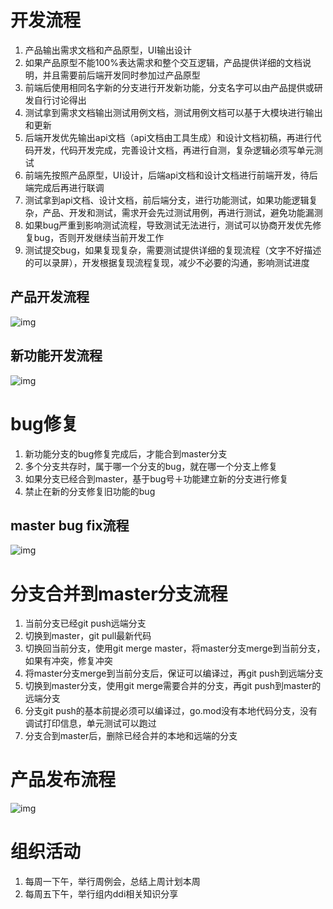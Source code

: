 # 开发流程
1. 产品输出需求文档和产品原型，UI输出设计
2. 如果产品原型不能100%表达需求和整个交互逻辑，产品提供详细的文档说明，并且需要前后端开发同时参加过产品原型
3. 前端后使用相同名字新的分支进行开发新功能，分支名字可以由产品提供或研发自行讨论得出
4. 测试拿到需求文档输出测试用例文档，测试用例文档可以基于大模块进行输出和更新
5. 后端开发优先输出api文档（api文档由工具生成）和设计文档初稿，再进行代码开发，代码开发完成，完善设计文档，再进行自测，复杂逻辑必须写单元测试
6. 前端先按照产品原型，UI设计，后端api文档和设计文档进行前端开发，待后端完成后再进行联调
7. 测试拿到api文档、设计文档，前后端分支，进行功能测试，如果功能逻辑复杂，产品、开发和测试，需求开会先过测试用例，再进行测试，避免功能漏测
8. 如果bug严重到影响测试流程，导致测试无法进行，测试可以协商开发优先修复bug，否则开发继续当前开发工作
9. 测试提交bug，如果复现复杂，需要测试提供详细的复现流程（文字不好描述的可以录屏），开发根据复现流程复现，减少不必要的沟通，影响测试进度
## 产品开发流程 
![img](ProductFlow.jpg)
## 新功能开发流程
![img](develop.jpg)

# bug修复
1. 新功能分支的bug修复完成后，才能合到master分支
2. 多个分支共存时，属于哪一个分支的bug，就在哪一个分支上修复
3. 如果分支已经合到master，基于bug号＋功能建立新的分支进行修复
4. 禁止在新的分支修复旧功能的bug

## master bug fix流程
![img](bug-fix.jpg)

# 分支合并到master分支流程
1. 当前分支已经git push远端分支
2. 切换到master，git pull最新代码
3. 切换回当前分支，使用git merge master，将master分支merge到当前分支，如果有冲突，修复冲突
4. 将master分支merge到当前分支后，保证可以编译过，再git push到远端分支
5. 切换到master分支，使用git merge需要合并的分支，再git push到master的远端分支
6. 分支git push的基本前提必须可以编译过，go.mod没有本地代码分支，没有调试打印信息，单元测试可以跑过
7. 分支合到master后，删除已经合并的本地和远端的分支

# 产品发布流程

![img](product_release.png)
 
  
# 组织活动
1. 每周一下午，举行周例会，总结上周计划本周
2. 每周五下午，举行组内ddi相关知识分享

